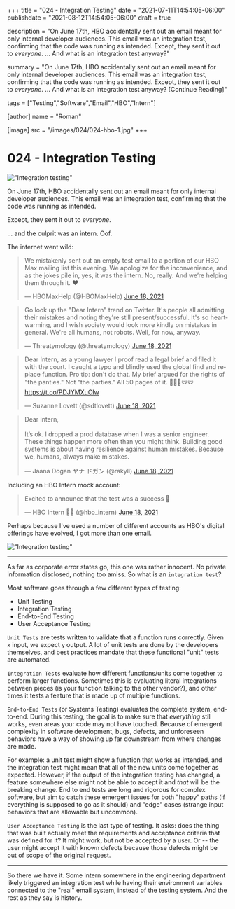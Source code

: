 +++
title = "024 - Integration Testing"
date = "2021-07-11T14:54:05-06:00"
publishdate = "2021-08-12T14:54:05-06:00"
draft = true

description = "On June 17th, HBO accidentally sent out an email meant for only internal developer audiences. This email was an integration test, confirming that the code was running as intended. Except, they sent it out to _everyone_. ... And what is an integration test anyway?"

summary = "On June 17th, HBO accidentally sent out an email meant for only internal developer audiences. This email was an integration test, confirming that the code was running as intended. Except, they sent it out to _everyone_. ... And what is an integration test anyway? [Continue Reading]"

tags = ["Testing","Software","Email","HBO","Intern"]

[author]
    name = "Roman"

[image]
    src = "/images/024/024-hbo-1.jpg"
+++

# 024 - Integration Testing

!["Integration testing"](/images/024/024-hbo-1.jpg)

On June 17th, HBO accidentally sent out an email meant for only internal developer audiences. This email was an integration test, confirming that the code was running as intended. 

Except, they sent it out to _everyone_.

... and the culprit was an intern. Oof.

The internet went wild:

<blockquote class="twitter-tweet"><p lang="en" dir="ltr">We mistakenly sent out an empty test email to a portion of our HBO Max mailing list this evening. We apologize for the inconvenience, and as the jokes pile in, yes, it was the intern. No, really. And we’re helping them through it. ❤️</p>&mdash; HBOMaxHelp (@HBOMaxHelp) <a href="https://twitter.com/HBOMaxHelp/status/1405712235108917249?ref_src=twsrc%5Etfw">June 18, 2021</a></blockquote> <script async src="https://platform.twitter.com/widgets.js" charset="utf-8"></script> 

<blockquote class="twitter-tweet"><p lang="en" dir="ltr">Go look up the &quot;Dear Intern&quot; trend on Twitter. It&#39;s people all admitting their mistakes and noting they&#39;re still present/successful. It&#39;s so heartwarming, and I wish society would look more kindly on mistakes in general. We&#39;re all humans, not robots. Well, for now, anyway.</p>&mdash; Threatymology (@threatymology) <a href="https://twitter.com/threatymology/status/1405885473248235527?ref_src=twsrc%5Etfw">June 18, 2021</a></blockquote> <script async src="https://platform.twitter.com/widgets.js" charset="utf-8"></script> 

<blockquote class="twitter-tweet"><p lang="en" dir="ltr">Dear Intern, as a young lawyer I proof read a legal brief and filed it with the court. I caught a typo and blindly used the global find and replace function. Pro tip: don&#39;t do that. My brief argued for the rights of &quot;the panties.&quot; Not &quot;the parties.&quot; All 50 pages of it. 🤦🏻‍♀️🩲🩲 <a href="https://t.co/PDJYMXuOlw">https://t.co/PDJYMXuOlw</a></p>&mdash; Suzanne Lovett (@sdtlovett) <a href="https://twitter.com/sdtlovett/status/1405934311048679424?ref_src=twsrc%5Etfw">June 18, 2021</a></blockquote> <script async src="https://platform.twitter.com/widgets.js" charset="utf-8"></script> 

<blockquote class="twitter-tweet"><p lang="en" dir="ltr">Dear intern,<br> <br>It’s ok. I dropped a prod database when I was a senior engineer. These things happen more often than you might think. Building good systems is about having resilience against human mistakes. Because we, humans, always make mistakes.</p>&mdash; Jaana Dogan ヤナ ドガン (@rakyll) <a href="https://twitter.com/rakyll/status/1405752437286133760?ref_src=twsrc%5Etfw">June 18, 2021</a></blockquote> <script async src="https://platform.twitter.com/widgets.js" charset="utf-8"></script> 

Including an HBO Intern mock account:

<blockquote class="twitter-tweet"><p lang="en" dir="ltr">Excited to announce that the test was a success 🥳</p>&mdash; HBO Intern 🤦‍♂️ (@hbo_intern) <a href="https://twitter.com/hbo_intern/status/1405770278907432962?ref_src=twsrc%5Etfw">June 18, 2021</a></blockquote> <script async src="https://platform.twitter.com/widgets.js" charset="utf-8"></script> 

Perhaps because I've used a number of different accounts as HBO's digital offerings have evolved, I got more than one email.

!["Integration testing"](/images/024/024-hbo-2.PNG)

---

As far as corporate error states go, this one was rather innocent. No private information disclosed, nothing too amiss. So what is an `integration test`?

Most software goes through a few different types of testing:

- Unit Testing
- Integration Testing
- End-to-End Testing
- User Acceptance Testing

`Unit Tests` are tests written to validate that a function runs correctly. Given `x` input, we expect `y` output. A lot of unit tests are done by the developers themselves, and best practices mandate that these functional "unit" tests are automated.

`Integration Tests` evaluate how different functions/units come together to perform larger functions. Sometimes this is evaluating literal integrations between pieces (is your function talking to the other vendor?), and other times it tests a feature that is made up of multiple functions. 

`End-to-End Tests` (or Systems Testing) evaluates the complete system, end-to-end. During this testing, the goal is to make sure that _everything_ still works, even areas your code may not have touched. Because of emergent complexity in software development, bugs, defects, and unforeseen behaviors have a way of showing up far downstream from where changes are made. 

For example: a unit test might show a function that works as intended, and the integration test might mean that all of the new units come together as expected. However, if the output of the integration testing has changed, a feature somewhere else might not be able to accept it and _that_ will be the breaking change. End to end tests are long and rigorous for complex software, but aim to catch these emergent issues for both "happy" paths (if everything is supposed to go as it should) and "edge" cases (strange input behaviors that are allowable but uncommon).

`User Acceptance Testing` is the last type of testing. It asks: does the thing that was built actually meet the requirements and acceptance criteria that was defined for it? It might work, but not be accepted by a user. Or -- the user might accept it with known defects because those defects might be out of scope of the original request.

---

So there we have it. Some intern somewhere in the engineering department likely triggered an integration test while having their environment variables connected to the "real" email system, instead of the testing system. And the rest as they say is history. 